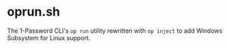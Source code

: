 # oprun.sh
The 1-Password CLI's `op run` utility rewritten with `op inject` to add Windows Subsystem for Linux support. 
